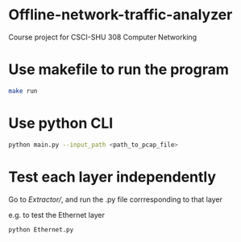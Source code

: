 # Offline-network-traffic-analyzer
Course project for CSCI-SHU 308 Computer Networking

# Use makefile to run the program
``` bash
make run
```

# Use python CLI
``` bash
python main.py --input_path <path_to_pcap_file>
```

# Test each layer independently
Go to *Extractor/*, and run the .py file corrresponding to that layer

e.g. to test the Ethernet layer
``` bash
python Ethernet.py
```